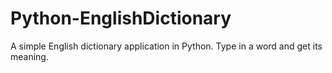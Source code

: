 # Python-EnglishDictionary
A simple English dictionary application in Python. Type in a word and get its meaning.

